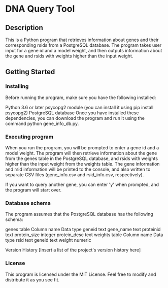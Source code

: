 # DNA Query Tool 

## Description
This is a Python program that retrieves information about genes and their corresponding rsids from a PostgreSQL database. The program takes user input for a gene id and a model weight, and then outputs information about the gene and rsids with weights higher than the input weight.

## Getting Started

### Installing
Before running the program, make sure you have the following installed:

Python 3.6 or later
psycopg2 module (you can install it using pip install psycopg2)
PostgreSQL database
Once you have installed these dependencies, you can download the program and run it using the command python gene_info_db.py.

### Executing program
When you run the program, you will be prompted to enter a gene id and a model weight. The program will then retrieve information about the gene from the genes table in the PostgreSQL database, and rsids with weights higher than the input weight from the weights table. The gene information and rsid information will be printed to the console, and also written to separate CSV files (gene_info.csv and rsid_info.csv, respectively).

If you want to query another gene, you can enter 'y' when prompted, and the program will start over.

### Database schema
The program assumes that the PostgreSQL database has the following schema:

genes table
Column name	Data type
geneid	text
gene_name	text
proteinid	text
protein_size	integer
protein_desc	text
weights table
Column name	Data type
rsid	text
geneid	text
weight	numeric

Version History
[Insert a list of the project's version history here]

### License
This program is licensed under the MIT License. Feel free to modify and distribute it as you see fit.

